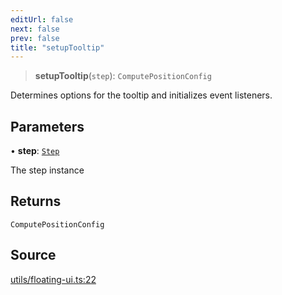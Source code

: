 ```yaml
---
editUrl: false
next: false
prev: false
title: "setupTooltip"
---
```


> **setupTooltip**(`step`): `ComputePositionConfig`

Determines options for the tooltip and initializes event listeners.

## Parameters

• **step**: [`Step`](../../../step/classes/Step.md)

The step instance

## Returns

`ComputePositionConfig`

## Source

[utils/floating-ui.ts:22](https://github.com/shipshapecode/shepherd/blob/78f473198277a0f7ac6fea873f10441dcf8b3944/shepherd.js/src/utils/floating-ui.ts#L22)
